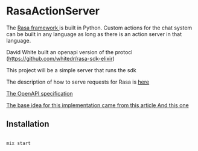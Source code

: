 # RasaActionServer

The [Rasa framework ](https://rasa.com) is built in Python. Custom actions for the chat system
can be built in any language as long as there is an action server in that language.

David White built an openapi version of the protocl (https://github.com/whitedr/rasa-sdk-elixir)

This project will be a simple server that runs the sdk

The description of how to serve requests for Rasa is [here ](https://rasa.com/docs/rasa/api/action-server/#action-server)

[The OpenAPI specification ](https://rasa.com/docs/rasa/_static/spec/action-server.yml)


[The base idea for this implementation came from this article ](https://k.lelonek.me/elixir-http-server)
[And this one](https://dev.to/jonlunsford/elixir-building-a-small-json-endpoint-with-plug-cowboy-and-poison-1826)





## Installation


```shell script

mix start

```

